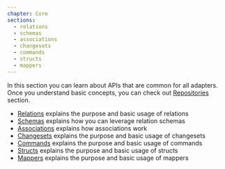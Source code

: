 ```yaml
---
chapter: Core
sections:
  - relations
  - schemas
  - associations
  - changesets
  - commands
  - structs
  - mappers
---
```


In this section you can learn about APIs that are common for all adapters. Once
you understand basic concepts, you can check out [Repositories](/%{version}/learn/repositories)
section.

- [Relations](/%{version}/learn/core/relations) explains the purpose and basic usage of relations
- [Schemas](/%{version}/learn/core/schemas) explains how you can leverage relation schemas
- [Associations](/%{version}/learn/core/associations) explains how associations work
- [Changesets](/%{version}/learn/core/changesets) explains the purpose and basic usage of changesets
- [Commands](/%{version}/learn/core/commands) explains the purpose and basic usage of commands
- [Structs](/%{version}/learn/core/structs) explains the purpose and basic usage of structs
- [Mappers](/%{version}/learn/core/mappers) explains the purpose and basic usage of mappers
